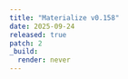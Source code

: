 ```yaml
---
title: "Materialize v0.158"
date: 2025-09-24
released: true
patch: 2
_build:
  render: never
---
```

